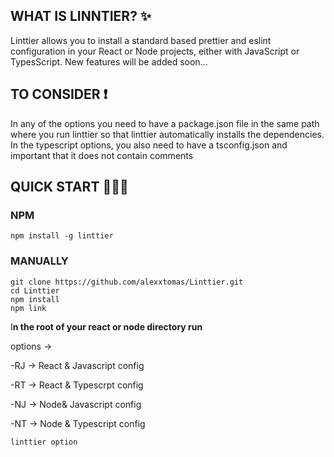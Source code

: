 

## WHAT IS LINNTIER? ✨

Linttier allows you to install a standard based prettier and eslint configuration in your React or Node projects, either with JavaScript or TypesScript.
New features will be added soon...

## TO CONSIDER ❗

In any of the options you need to have a package.json file in the same path where you run linttier so that linttier automatically installs the dependencies.
In the typescript options, you also need to have a tsconfig.json and important that it does not contain comments

## QUICK START 🏃🏽‍♂️

### NPM

```
npm install -g linttier
```

### MANUALLY

```
git clone https://github.com/alexxtomas/Linttier.git
cd Linttier
npm install
npm link
```

I**n the root of your react or node directory run**

options →

-RJ → React & Javascript config

-RT → React & Typescrpt config

-NJ → Node& Javascript config

-NT → Node & Typescript config

```
linttier option
```


